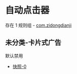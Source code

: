 # 自动点击器

存在 1 规则组 - [com.zidongdianji](/src/apps/com.zidongdianji.ts)

## 未分类-卡片式广告

默认禁用

- [快照-0](https://i.gkd.li/i/13761239)
